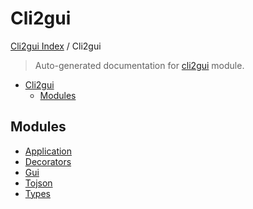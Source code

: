 # Cli2gui

[Cli2gui Index](../README.md#cli2gui-index) / Cli2gui

> Auto-generated documentation for [cli2gui](../../../cli2gui/__init__.py) module.

- [Cli2gui](#cli2gui)
  - [Modules](#modules)

## Modules

- [Application](application/index.md)
- [Decorators](./decorators.md)
- [Gui](gui/index.md)
- [Tojson](tojson/index.md)
- [Types](./types.md)